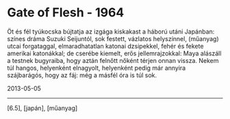 # Gate of Flesh - 1964

Öt és fél tyúkocska bújtatja az izgága kiskakast a háború utáni Japánban: színes dráma Suzuki Seijuntól, sok festett, vázlatos helyszínnel, (műanyag) utcai forgataggal, elmaradhatatlan katonai dzsipekkel, fehér és fekete amerikai katonákkal; de cserébe kiemelt, erős jellemrajzokkal: Maya alászáll a testnek bugyraiba, hogy aztán felnőtt nőként térjen onnan vissza. Nekem túl hangos, helyenként elnagyolt, helyenként pedig már annyira szájbarágós, hogy az fáj: még a másfél óra is túl sok.

2013-05-05 

----

[6.5], [japán], [műanyag]